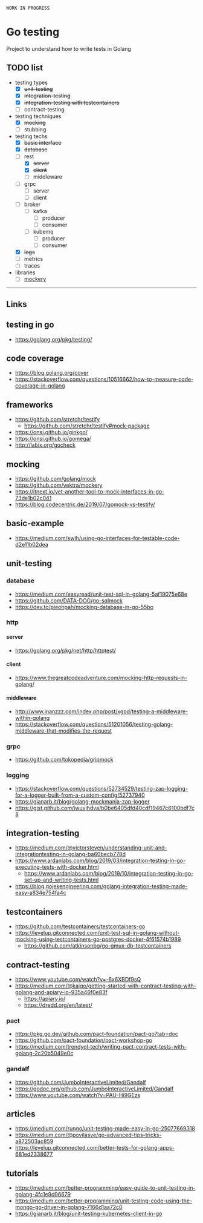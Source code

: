 
`WORK IN PROGRESS`

# Go testing

Project to understand how to write tests in Golang

## TODO list

- testing types
    - [x] ~~unit-testing~~
    - [x] ~~integration-testing~~
    - [x] ~~integration-testing with testcontainers~~
    - [ ] contract-testing

- testing techniques
    - [x] ~~mocking~~
    - [ ] stubbing

- testing techs
    - [x] ~~basic interface~~
    - [x] ~~database~~
    - [ ] rest
        - [x] ~~server~~
        - [x] ~~client~~
        - [ ] middleware
    - [ ] grpc
        - [ ] server
        - [ ] client
    - [ ] broker
        - [ ] kafka
            - [ ] producer
            - [ ] consumer
        - [ ] kubemq
            - [ ] producer
            - [ ] consumer
    - [x] ~~logs~~
    - [ ] metrics
    - [ ] traces

- libraries
    - [ ] [mockery](github.com/vektra/mockery)

---

## Links

## testing in go

- https://golang.org/pkg/testing/

## code coverage

- https://blog.golang.org/cover
- https://stackoverflow.com/questions/10516662/how-to-measure-code-coverage-in-golang

## frameworks

- https://github.com/stretchr/testify
    - https://github.com/stretchr/testify#mock-package
- https://onsi.github.io/ginkgo/
- https://onsi.github.io/gomega/
- http://labix.org/gocheck

## mocking

- https://github.com/golang/mock
- https://github.com/vektra/mockery
- https://itnext.io/yet-another-tool-to-mock-interfaces-in-go-73de1b02c041
- https://blog.codecentric.de/2019/07/gomock-vs-testify/

## basic-example

- https://medium.com/swlh/using-go-interfaces-for-testable-code-d2e11b02dea

## unit-testing

### database

- https://medium.com/easyread/unit-test-sql-in-golang-5af19075e68e
- https://github.com/DATA-DOG/go-sqlmock
- https://dev.to/pieohpah/mocking-database-in-go-55bo

### http

#### server

- https://golang.org/pkg/net/http/httptest/

#### client

- https://www.thegreatcodeadventure.com/mocking-http-requests-in-golang/

#### middleware

- http://www.inanzzz.com/index.php/post/xgod/testing-a-middleware-within-golang
- https://stackoverflow.com/questions/51201056/testing-golang-middleware-that-modifies-the-request

### grpc

- https://github.com/tokopedia/gripmock

### logging

- https://stackoverflow.com/questions/52734529/testing-zap-logging-for-a-logger-built-from-a-custom-config/52737940
- https://gianarb.it/blog/golang-mockmania-zap-logger
- https://gist.github.com/iwuvjhdva/b0be6405dfd40cdf19467c6100bdf7c8

## integration-testing

- https://medium.com/@victorsteven/understanding-unit-and-integrationtesting-in-golang-ba60becb778d
- https://www.ardanlabs.com/blog/2019/03/integration-testing-in-go-executing-tests-with-docker.html
	- https://www.ardanlabs.com/blog/2019/10/integration-testing-in-go-set-up-and-writing-tests.html
- https://blog.gojekengineering.com/golang-integration-testing-made-easy-a834e754fa4c

## testcontainers

- https://github.com/testcontainers/testcontainers-go
- https://levelup.gitconnected.com/unit-test-sql-in-golang-without-mocking-using-testcontainers-go-postgres-docker-4f61574b1989
    - https://github.com/atkinsonbg/go-gmux-db-testcontainers

## contract-testing

- https://www.youtube.com/watch?v=-6x6XBDf9sQ
- https://medium.com/@kaigo/getting-started-with-contract-testing-with-golang-and-apiary-io-935a46f0e83f
    - https://apiary.io/
	- https://dredd.org/en/latest/

### pact

- https://pkg.go.dev/github.com/pact-foundation/pact-go?tab=doc
- https://github.com/pact-foundation/pact-workshop-go
- https://medium.com/trendyol-tech/writing-pact-contract-tests-with-golang-2c20b5049e0c

### gandalf

- https://github.com/JumboInteractiveLimited/Gandalf
- https://godoc.org/github.com/JumboInteractiveLimited/Gandalf
- https://www.youtube.com/watch?v=PAU-Hi9GEzs

## articles

- https://medium.com/rungo/unit-testing-made-easy-in-go-25077669318
- https://medium.com/@povilasve/go-advanced-tips-tricks-a872503ac859
- https://levelup.gitconnected.com/better-tests-for-golang-apps-681ed2338677

## tutorials

- https://medium.com/better-programming/easy-guide-to-unit-testing-in-golang-4fc1e9d96679
- https://medium.com/better-programming/unit-testing-code-using-the-mongo-go-driver-in-golang-7166d1aa72c0
- https://gianarb.it/blog/unit-testing-kubernetes-client-in-go
